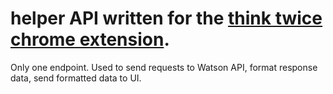 # helper API written for the [think twice chrome extension](https://github.com/ameno-/think-twice-ext).

Only one endpoint. Used to send requests to Watson API, format response data, send formatted data to UI.
